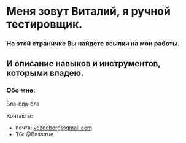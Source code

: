 # Меня зовут Виталий, я ручной тестировщик. 
### На этой страничке Вы найдете ссылки на мои работы.
И описание навыков и инструментов, которыми владею.
---
### Обо мне:
Бла-бла-бла

Контакты:
- почта: vezdeborg@gmail.com  
- TG: @Basstrue
